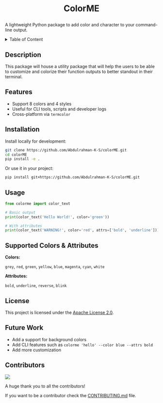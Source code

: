 # <p align='center'>ColorME</p>
A lightweight Python package to add color and character to your command-line output.

<details>

<summary>Table of Content</summary>

- [Description](#description)
- [Features](#features)
- [Usage](#usage)
- [Supported Colors & Attributes](#supported-colors--attributes)
- [License](#license)
- [Future Work](#future-work)

</details>


## Description
This package will house a utility package that will help the users to be able to customize and colorize their function outputs to better standout in their terminal.

## Features
- Support 8 colors and 4 styles
- Useful for CLI tools, scripts and developer logs
- Cross-platform via `termcolor`

## Installation

Install locally for development:
```bash
git clone https://github.com/Abdulrahman-K-S/colorME.git
cd colorME
pip install -e .
```

Or use it in your project:
```bash
pip install git+https://github.com/Abdulrahman-K-S/colorME.git
```

## Usage

```py
from colorme import color_text

# Basic output
print(color_text('Hello World!', color='green'))

# With attributes
print(color_text('WARNING!', color='red', attrs=['bold', 'underline']))
```

## Supported Colors & Attributes
**Colors:**

`grey`, `red`, `green`, `yellow`, `blue`, `magenta`, `cyan`, `white`

**Attributes:**

`bold`, `underline`, `reverse`, `blink`

## License
This project is licensed under the [Apache License 2.0](LICENSE).

## Future Work
- Add a support for background colors
- Add CLI features such as `colorme 'hello' --color blue --attrs bold`
- Add more customization

## Contributors
<a href="https://github.com/Abdulrahman-K-S/colorME/graphs/contributors">
  <img src="https://contrib.rocks/image?repo=Abdulrahman-K-S/colorME" />
</a>

A huge thank you to all the contributors!

If you want to be a contributor check the [CONTRIBUTING.md](CONTRIBUTING.md) file.